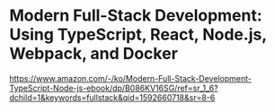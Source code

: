 # Modern Full-Stack Development: Using TypeScript, React, Node.js, Webpack, and Docker #

<https://www.amazon.com/-/ko/Modern-Full-Stack-Development-TypeScript-Node-js-ebook/dp/B086KV16SG/ref=sr_1_6?dchild=1&keywords=fullstack&qid=1592660718&sr=8-6>

